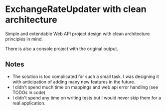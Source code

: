 ﻿# ExchangeRateUpdater with clean architecture

Simple and extendable Web API project design with clean architecture principles in mind.

There is also a console project with the original output.

## Notes
- The solution is too complicated for such a small task. I was designing it with anticipation of adding many new features in the future.
- I didn't spend much time on mappings and web api error handling (see TODOs in code)
- I didn't spend any time on writing tests but I would never skip them for a real application.
   